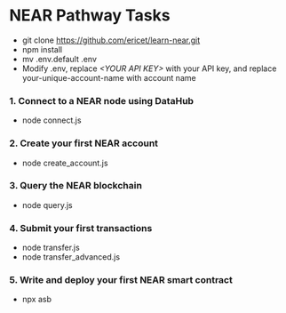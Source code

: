 # NEAR Pathway Tasks
* git clone https://github.com/ericet/learn-near.git
* npm install
* mv .env.default .env
* Modify .env, replace *\<YOUR API KEY\>* with your API key, and replace your-unique-account-name with account name

### 1. Connect to a NEAR node using DataHub
* node connect.js
### 2. Create your first NEAR account
* node create_account.js
### 3. Query the NEAR blockchain
* node query.js
### 4. Submit your first transactions
* node transfer.js
* node transfer_advanced.js
### 5. Write and deploy your first NEAR smart contract
* npx asb
